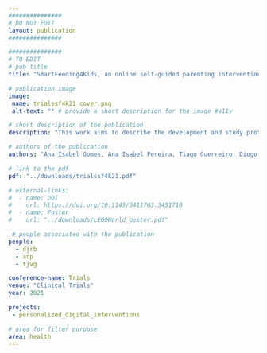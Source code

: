 ```yaml
---
###############
# DO NOT EDIT
layout: publication
###############

###############
# TO EDIT
# pub title
title: "SmartFeeding4Kids, an online self-guided parenting intervention to promote positive feeding practices and healthy diet in young children: study protocol for a randomized controlled trial"

# publication image
image:
 name: trialssf4k21_cover.png
 alt-text: "" # provide a short description for the image #a11y

# short description of the publication
description: "This work aims to describe the development and study protocol of the SmartFeeding4Kids (SF4K) program, an online self-guided 7-session intervention for parents of young (2–6 years old) children. The program is informed by social cognitive, self-regulation, and habit formation theoretical models and uses self-regulatory techniques as self-monitoring, goal setting, and feedback to promote behavior change. We propose to examine the intervention efficacy on children’s intake of fruit, vegetables, and added sugars, and parental feeding practices with a two-arm randomized controlled with four times repeated measures design (baseline, immediately, 3 and 6 months after intervention). Parental perceived barriers about food and feeding, food parenting self-efficacy, and motivation to change will be analyzed as secondary outcomes. The study of the predictors of parents’ dropout rates and the trajectories of parents’ and children’s outcomes are also objectives of this work."

# authors of the publication
authors: "Ana Isabel Gomes, Ana Isabel Pereira, Tiago Guerreiro, Diogo Branco, Magda Sofia Roberto, Ana Pires, Joana Sousa, Tom Baranowski, Luísa Barros"

# link to the pdf
pdf: "../downloads/trialssf4k21.pdf"

# external-links:
#  - name: DOI
#    url: https://doi.org/10.1145/3411763.3451710
#  - name: Poster
#    url: "../downloads/LEGOWorld_poster.pdf"

 # people associated with the publication
people:
  - djrb
  - acp
  - tjvg

conference-name: Trials
venue: "Clinical Trials"
year: 2021

projects:
 - personalized_digital_interventions

# area for filter purpose
area: health
---
```

